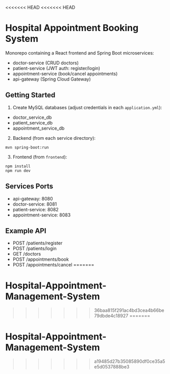 <<<<<<< HEAD
<<<<<<< HEAD
# Hospital Appointment Booking System

Monorepo containing a React frontend and Spring Boot microservices:
- doctor-service (CRUD doctors)
- patient-service (JWT auth: register/login)
- appointment-service (book/cancel appointments)
- api-gateway (Spring Cloud Gateway)

## Getting Started

1) Create MySQL databases (adjust credentials in each `application.yml`):
- doctor_service_db
- patient_service_db
- appointment_service_db

2) Backend (from each service directory):
```
mvn spring-boot:run
```

3) Frontend (from `frontend`):
```
npm install
npm run dev
```

## Services Ports
- api-gateway: 8080
- doctor-service: 8081
- patient-service: 8082
- appointment-service: 8083

## Example API
- POST /patients/register
- POST /patients/login
- GET /doctors
- POST /appointments/book
- POST /appointments/cancel
=======
# Hospital-Appointment-Management-System
>>>>>>> 36baa815f291ac4bd3cea4b66be79dbde4c18927
=======
# Hospital-Appointment-Management-System
>>>>>>> a19485d27b35085890df0ce35a5e5d0537888be3
